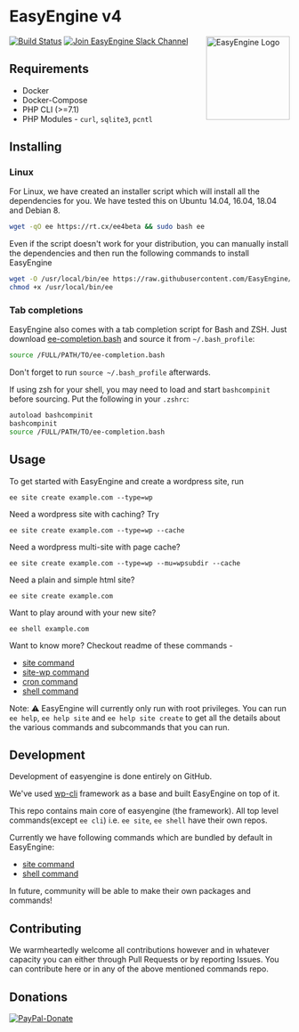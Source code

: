 # EasyEngine v4

<img width="150" height="150" src="https://easyengine.io/wp-content/uploads/2015/11/cropped-favicon-easyengine.png" alt="EasyEngine Logo" align="right" />

[![Build Status](https://travis-ci.org/EasyEngine/easyengine.svg?branch=master-v4)](https://travis-ci.org/EasyEngine/easyengine)
[![Join EasyEngine Slack Channel](http://slack.easyengine.io/badge.svg)](http://slack.easyengine.io/)

## Requirements

* Docker
* Docker-Compose
* PHP CLI (>=7.1)
* PHP Modules - `curl`, `sqlite3`, `pcntl`

## Installing

### Linux

For Linux, we have created an installer script which will install all the dependencies for you. We have tested this on Ubuntu 14.04, 16.04, 18.04 and Debian 8.

```bash
wget -qO ee https://rt.cx/ee4beta && sudo bash ee
```

Even if the script doesn't work for your distribution, you can manually install the dependencies and then run the following commands to install EasyEngine

```bash
wget -O /usr/local/bin/ee https://raw.githubusercontent.com/EasyEngine/easyengine-builds/master/phar/easyengine.phar
chmod +x /usr/local/bin/ee
```

### Tab completions

EasyEngine also comes with a tab completion script for Bash and ZSH. Just download [ee-completion.bash](https://raw.githubusercontent.com/EasyEngine/easyengine/develop-v4/utils/ee-completion.bash) and source it from `~/.bash_profile`:

```bash
source /FULL/PATH/TO/ee-completion.bash
```

Don't forget to run `source ~/.bash_profile` afterwards.

If using zsh for your shell, you may need to load and start `bashcompinit` before sourcing. Put the following in your `.zshrc`:

```bash
autoload bashcompinit
bashcompinit
source /FULL/PATH/TO/ee-completion.bash
```

## Usage

To get started with EasyEngine and create a wordpress site, run

```
ee site create example.com --type=wp
```

Need a wordpress site with caching? Try

```
ee site create example.com --type=wp --cache
```

Need a wordpress multi-site with page cache?
```
ee site create example.com --type=wp --mu=wpsubdir --cache
```

Need a plain and simple html site?
```
ee site create example.com
```

Want to play around with your new site?
```
ee shell example.com
```

Want to know more? Checkout readme of these commands -
 * [site command](https://github.com/EasyEngine/site-command/)
 * [site-wp command](https://github.com/EasyEngine/site-wp-command/)
 * [cron command](https://github.com/EasyEngine/cron-command/)
 * [shell command](https://github.com/EasyEngine/shell-command/)

Note: :warning: EasyEngine will currently only run with root privileges. You can run `ee help`, `ee help site` and `ee help site create` to get all the details about the various commands and subcommands that you can run.

## Development

Development of easyengine is done entirely on GitHub.

We've used [wp-cli](https://github.com/wp-cli/wp-cli/) framework as a base and built EasyEngine on top of it.

This repo contains main core of easyengine (the framework).
All top level commands(except `ee cli`) i.e. `ee site`, `ee shell` have their own repos.

Currently we have following commands which are bundled by default in EasyEngine:

* [site command](https://github.com/EasyEngine/site-command/)
* [shell command](https://github.com/EasyEngine/shell-command/)

In future, community will be able to make their own packages and commands!

## Contributing

We warmheartedly welcome all contributions however and in whatever capacity you can either through Pull Requests or by reporting Issues. You can contribute here or in any of the above mentioned commands repo.

## Donations

[![PayPal-Donate](https://cloud.githubusercontent.com/assets/4115/5297691/c7b50292-7bd7-11e4-987b-2dc21069e756.png)](http://rt.cx/eedonate)

